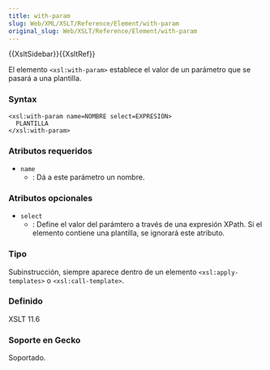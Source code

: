 ```yaml
---
title: with-param
slug: Web/XML/XSLT/Reference/Element/with-param
original_slug: Web/XSLT/Reference/Element/with-param
---
```


{{XsltSidebar}}{{XsltRef}}

El elemento `<xsl:with-param>` establece el valor de un parámetro que se pasará a una plantilla.

### Syntax

```
<xsl:with-param name=NOMBRE select=EXPRESIÓN>
  PLANTILLA
</xsl:with-param>
```

### Atributos requeridos

- `name`
  - : Dá a este parámetro un nombre.

### Atributos opcionales

- `select`
  - : Define el valor del parámtero a través de una expresión XPath. Si el elemento contiene una plantilla, se ignorará este atributo.

### Tipo

Subinstrucción, siempre aparece dentro de un elemento `<xsl:apply-templates>` o `<xsl:call-template>`.

### Definido

XSLT 11.6

### Soporte en Gecko

Soportado.
